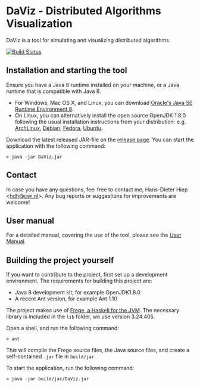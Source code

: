 DaViz - Distributed Algorithms Visualization
============================================

DaViz is a tool for simulating and visualizing distributed algorithms.

[![Build Status](https://travis-ci.com/praalhans/DaViz.svg?branch=master)](https://travis-ci.com/praalhans/DaViz)

## Installation and starting the tool

Ensure you have a Java 8 runtime installed on your machine, or a Java runtime that is compatible with Java 8.

- For Windows, Mac OS X, and Linux, you can download [Oracle's Java SE Runtime Environment 8](https://www.oracle.com/java/technologies/javase-jre8-downloads.html).
- On Linux, you can alternatively install the open source OpenJDK 1.8.0 following the usual installation instructions from your distribution: e.g. [ArchLinux](https://www.archlinux.org/packages/extra/x86_64/jre8-openjdk/), [Debian](https://wiki.debian.org/Java/), [Fedora](https://docs.fedoraproject.org/en-US/quick-docs/installing-java/), [Ubuntu](https://packages.ubuntu.com/xenial/openjdk-8-jre).

Download the latest released JAR-file on the [release page](https://github.com/praalhans/DaViz/releases). You can start the application with the following command:

    > java -jar DaViz.jar

## Contact

In case you have any questions, feel free to contact me, Hans-Dieter Hiep &lt;hdh@cwi.nl&gt;. Any bug reports or suggestions for improvements are welcome!

## User manual

For a detailed manual, covering the use of the tool, please see the [User Manual](https://github.com/praalhans/DaViz/wiki).

## Building the project yourself

If you want to contribute to the project, first set up a development environment. The requirements for building this project are:

- Java 8 development kit, for example OpenJDK1.8.0
- A recent Ant version, for example Ant 1.10

The project makes use of [Frege, a Haskell for the JVM](https://github.com/Frege/frege). The necessary library is included in the `lib` folder, we use version 3.24.405.

Open a shell, and run the following command:

    > ant

This will compile the Frege source files, the Java source files, and create a self-contained `.jar` file in `build/jar`. 

To start the application, run the following command:

    > java -jar build/jar/DaViz.jar
